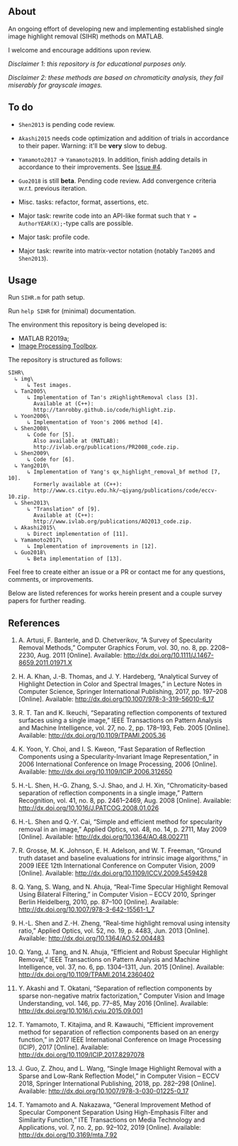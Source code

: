 ## About

An ongoing effort of developing new and implementing established single image highlight removal (SIHR) methods on MATLAB.

I welcome and encourage additions upon review.

*Disclaimer 1: this repository is for educational purposes only.*

*Disclaimer 2: these methods are based on chromaticity analysis, they fail miserably for grayscale images.*

## To do

* `Shen2013` is pending code review.

* `Akashi2015` needs code optimization and addition of trials in accordance to their paper. Warning: it'll be **very** slow to debug.

* `Yamamoto2017` → `Yamamoto2019`. In addition, finish adding details in accordance to their improvements. See [Issue #4](https://github.com/vitorsr/SIHR/issues/4).

* `Guo2018` is still **beta**. Pending code review. Add convergence criteria w.r.t. previous iteration.

* Misc. tasks: refactor, format, assertions, etc.

* Major task: rewrite code into an API-like format such that `Y = AuthorYEAR(X);`-type calls are possible.

* Major task: profile code.

* Major task: rewrite into matrix-vector notation (notably `Tan2005` and `Shen2013`).

## Usage

Run `SIHR.m` for path setup.

Run `help SIHR` for (minimal) documentation.

The environment this repository is being developed is:

- MATLAB R2019a;
- [Image Processing Toolbox](https://www.mathworks.com/products/image.html).

The repository is structured as follows:

    SIHR\
      ↳ img\
          ↳ Test images.
      ↳ Tan2005\
          ↳ Implementation of Tan's zHighlightRemoval class [3].
            Available at (C++):
            http://tanrobby.github.io/code/highlight.zip.
      ↳ Yoon2006\
          ↳ Implementation of Yoon's 2006 method [4].
      ↳ Shen2008\
          ↳ Code for [5].
            Also available at (MATLAB):
            http://ivlab.org/publications/PR2008_code.zip.
      ↳ Shen2009\
          ↳ Code for [6].
      ↳ Yang2010\
          ↳ Implementation of Yang's qx_highlight_removal_bf method [7, 10].
            Formerly available at (C++):
            http://www.cs.cityu.edu.hk/~qiyang/publications/code/eccv-10.zip.
      ↳ Shen2013\
          ↳ "Translation" of [9].
            Available at (C++):
            http://www.ivlab.org/publications/AO2013_code.zip.
      ↳ Akashi2015\
          ↳ Direct implementation of [11].
      ↳ Yamamoto2017\
          ↳ Implementation of improvements in [12].
      ↳ Guo2018\
          ↳ Beta implementation of [13].

Feel free to create either an issue or a PR or contact me for any questions, comments, or improvements.

Below are listed references for works herein present and a couple survey papers for further reading.

## References

1. A. Artusi, F. Banterle, and D. Chetverikov, “A Survey of Specularity Removal Methods,” Computer Graphics Forum, vol. 30, no. 8, pp. 2208–2230, Aug. 2011 [Online]. Available: <http://dx.doi.org/10.1111/J.1467-8659.2011.01971.X>

2. H. A. Khan, J.-B. Thomas, and J. Y. Hardeberg, “Analytical Survey of Highlight Detection in Color and Spectral Images,” in Lecture Notes in Computer Science, Springer International Publishing, 2017, pp. 197–208 [Online]. Available: <http://dx.doi.org/10.1007/978-3-319-56010-6_17>

3. R. T. Tan and K. Ikeuchi, “Separating reflection components of textured surfaces using a single image,” IEEE Transactions on Pattern Analysis and Machine Intelligence, vol. 27, no. 2, pp. 178–193, Feb. 2005 [Online]. Available: <http://dx.doi.org/10.1109/TPAMI.2005.36>

4. K. Yoon, Y. Choi, and I. S. Kweon, “Fast Separation of Reflection Components using a Specularity-Invariant Image Representation,” in 2006 International Conference on Image Processing, 2006 [Online]. Available: <http://dx.doi.org/10.1109/ICIP.2006.312650>

5. H.-L. Shen, H.-G. Zhang, S.-J. Shao, and J. H. Xin, “Chromaticity-based separation of reflection components in a single image,” Pattern Recognition, vol. 41, no. 8, pp. 2461–2469, Aug. 2008 [Online]. Available: <http://dx.doi.org/10.1016/J.PATCOG.2008.01.026>

6. H.-L. Shen and Q.-Y. Cai, “Simple and efficient method for specularity removal in an image,” Applied Optics, vol. 48, no. 14, p. 2711, May 2009 [Online]. Available: <http://dx.doi.org/10.1364/AO.48.002711>

7. R. Grosse, M. K. Johnson, E. H. Adelson, and W. T. Freeman, “Ground truth dataset and baseline evaluations for intrinsic image algorithms,” in 2009 IEEE 12th International Conference on Computer Vision, 2009 [Online]. Available: <http://dx.doi.org/10.1109/ICCV.2009.5459428>

8. Q. Yang, S. Wang, and N. Ahuja, “Real-Time Specular Highlight Removal Using Bilateral Filtering,” in Computer Vision – ECCV 2010, Springer Berlin Heidelberg, 2010, pp. 87–100 [Online]. Available: <http://dx.doi.org/10.1007/978-3-642-15561-1_7>

9. H.-L. Shen and Z.-H. Zheng, “Real-time highlight removal using intensity ratio,” Applied Optics, vol. 52, no. 19, p. 4483, Jun. 2013 [Online]. Available: <http://dx.doi.org/10.1364/AO.52.004483>

10. Q. Yang, J. Tang, and N. Ahuja, “Efficient and Robust Specular Highlight Removal,” IEEE Transactions on Pattern Analysis and Machine Intelligence, vol. 37, no. 6, pp. 1304–1311, Jun. 2015 [Online]. Available: <http://dx.doi.org/10.1109/TPAMI.2014.2360402>

11. Y. Akashi and T. Okatani, “Separation of reflection components by sparse non-negative matrix factorization,” Computer Vision and Image Understanding, vol. 146, pp. 77–85, May 2016 [Online]. Available: <http://dx.doi.org/10.1016/j.cviu.2015.09.001>

12. T. Yamamoto, T. Kitajima, and R. Kawauchi, “Efficient improvement method for separation of reflection components based on an energy function,” in 2017 IEEE International Conference on Image Processing (ICIP), 2017 [Online]. Available: <http://dx.doi.org/10.1109/ICIP.2017.8297078>

13. J. Guo, Z. Zhou, and L. Wang, “Single Image Highlight Removal with a Sparse and Low-Rank Reflection Model,” in Computer Vision – ECCV 2018, Springer International Publishing, 2018, pp. 282–298 [Online]. Available: <http://dx.doi.org/10.1007/978-3-030-01225-0_17>

14. T. Yamamoto and A. Nakazawa, “General Improvement Method of Specular Component Separation Using High-Emphasis Filter and Similarity Function,” ITE Transactions on Media Technology and Applications, vol. 7, no. 2, pp. 92–102, 2019 [Online]. Available: <http://dx.doi.org/10.3169/mta.7.92>
